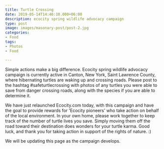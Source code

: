 ```yaml
---
title: Turtle Crossing
date: 2019-05-14T14:46:10.000+06:00
description: ecocity spring wildlife advocacy campaign
type: post
image: images/masonary-post/post-2.jpg
categories:
- Food
tags:
- Photos
- Food

---
```

Simple actions make a big difference.  Ecocity spring wildlife advocacy campaign is currently active in Canton, New York, Saint Lawrence County, where hibernating turtles are waking up and crossing roads.  Please post to the hashtag #safeturtlecrossing with photos of any turtles you were able to save from danger crossing roads, along with the species if you are able to determine it.  

We have just relaunched Ecocity.com today, with this campaign and have the goal to provide rewards for 'Ecocity pioneers' who take action on behalf of the local environment.  In your own home, please work together to keep track of the number of turtle lives you save.  Simply moving them off the road toward their destination does wonders for your turtle karma.  Good luck, and thank you for taking action in support of the rights of nature. :)

We will be updating this page as the campaign develops.